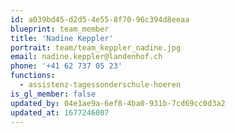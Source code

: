 ```yaml
---
id: a039bd45-d2d5-4e55-8f70-96c394d8eeaa
blueprint: team_member
title: 'Nadine Keppler'
portrait: team/team_keppler_nadine.jpg
email: nadine.keppler@landenhof.ch
phone: '+41 62 737 05 23'
functions:
  - assistenz-tagessonderschule-hoeren
is_gl_member: false
updated_by: 04e1ae9a-6ef8-4ba0-931b-7cd69cc0d3a2
updated_at: 1677246007
---
```

